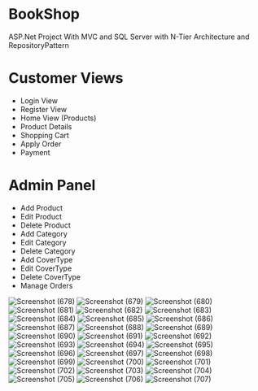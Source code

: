 # BookShop

ASP.Net Project With MVC and SQL Server with N-Tier Architecture and RepositoryPattern

# Customer Views
-  Login View 
- Register View 
- Home View (Products)
- Product Details 
- Shopping Cart 
- Apply Order 
- Payment 

# Admin Panel 
- Add Product 
- Edit Product
- Delete Product 
- Add Category 
- Edit Category
- Delete Category
- Add CoverType 
- Edit CoverType 
- Delete CoverType 
- Manage Orders 


 ![Screenshot (678)](https://user-images.githubusercontent.com/75587814/232145244-4fb49d2e-4cdb-4d73-9f4e-6995e66fa76d.png)
![Screenshot (679)](https://user-images.githubusercontent.com/75587814/232145253-7a905b21-b6b0-43dc-85e3-5ba08dccc341.png)
![Screenshot (680)](https://user-images.githubusercontent.com/75587814/232145266-a9c5743f-f4ed-4ac4-a9da-48dc3668ce57.png)
![Screenshot (681)](https://user-images.githubusercontent.com/75587814/232145271-6ab10475-66bb-4717-8628-7b27d184da68.png)
![Screenshot (682)](https://user-images.githubusercontent.com/75587814/232145285-15f20353-83e4-4b9d-b79b-f747c1f05c26.png)
![Screenshot (683)](https://user-images.githubusercontent.com/75587814/232145289-62888c79-46fd-436f-9f5f-f3e3207513e7.png)
![Screenshot (684)](https://user-images.githubusercontent.com/75587814/232145294-ff06102f-4044-490e-80c1-e0f7408a29c8.png)
![Screenshot (685)](https://user-images.githubusercontent.com/75587814/232145303-6b8eed88-02f5-48a0-a44d-e6c73d884788.png)
![Screenshot (686)](https://user-images.githubusercontent.com/75587814/232145305-657b159f-72ab-4742-aff7-7e32f466157b.png)
![Screenshot (687)](https://user-images.githubusercontent.com/75587814/232145310-a4d00539-17ba-41eb-b57c-1fbe9df83e0d.png)
![Screenshot (688)](https://user-images.githubusercontent.com/75587814/232145312-a41ab492-eb8f-40d3-9c6e-5bfd6e6b6f0c.png)
![Screenshot (689)](https://user-images.githubusercontent.com/75587814/232145316-aa0e143b-91c2-4fde-915e-428478e90d5e.png)
![Screenshot (690)](https://user-images.githubusercontent.com/75587814/232145322-50225295-3c37-4d04-9f95-5f2e11a1a0af.png)
![Screenshot (691)](https://user-images.githubusercontent.com/75587814/232145328-78d412e3-51e8-439e-9c88-f04f59e86f6f.png)
![Screenshot (692)](https://user-images.githubusercontent.com/75587814/232145333-dc17cfe4-1d46-4554-b380-2ef85839b54c.png)
![Screenshot (693)](https://user-images.githubusercontent.com/75587814/232145337-0764e29e-3e27-4a25-a708-82a071979f98.png)
![Screenshot (694)](https://user-images.githubusercontent.com/75587814/232145339-7caa139f-a827-43e4-a004-9e79e3e8b2c8.png)
![Screenshot (695)](https://user-images.githubusercontent.com/75587814/232145343-8d87ea99-14ce-4cc4-bb6e-e680465d48b9.png)
![Screenshot (696)](https://user-images.githubusercontent.com/75587814/232145346-4d5b4da2-d960-4e7b-ad82-51550354f55e.png)
![Screenshot (697)](https://user-images.githubusercontent.com/75587814/232145350-dce259ad-9227-413a-9ffb-12dc10e3ad4b.png)
![Screenshot (698)](https://user-images.githubusercontent.com/75587814/232145354-707e1b17-10c0-4187-ba93-f67b8ba2a837.png)
![Screenshot (699)](https://user-images.githubusercontent.com/75587814/232145359-7cc3c53c-6c79-4d32-84f8-d57b57d152b2.png)
![Screenshot (700)](https://user-images.githubusercontent.com/75587814/232145364-1ffc9732-e604-432f-b745-5ff037fe8da8.png)
![Screenshot (701)](https://user-images.githubusercontent.com/75587814/232145366-bab47256-5b5c-4065-bae1-2106d752e28e.png)
![Screenshot (702)](https://user-images.githubusercontent.com/75587814/232145373-70235800-c31c-474f-8d90-86ebcdad678b.png)
![Screenshot (703)](https://user-images.githubusercontent.com/75587814/232145377-0e05bced-1efd-4227-b4dd-b0073580b221.png)
![Screenshot (704)](https://user-images.githubusercontent.com/75587814/232145380-4755b8d5-0aa3-49dd-ae3f-a9b03b45204e.png)
![Screenshot (705)](https://user-images.githubusercontent.com/75587814/232145384-c4d63ffa-4dcb-455f-9569-a95839714197.png)
![Screenshot (706)](https://user-images.githubusercontent.com/75587814/232145391-0091e988-457f-42ef-9920-b363f9c5f6f3.png)
![Screenshot (707)](https://user-images.githubusercontent.com/75587814/232145393-7ecf90d9-a620-49ee-bcb9-ff5b5ee37875.png)

